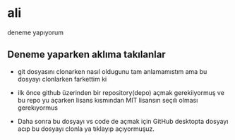 # ali
deneme yapıyorum


## Deneme yaparken aklıma takılanlar

* git dosyasını clonarken nasıl oldugunu tam anlamamıstım ama bu dosyayı clonlarken farkettim ki
* ilk önce github üzerinden bir repository(depo) açmak gerekiiyormuş ve bu repo yu açarken lisans kısmından MIT lisansın seçılı olması gerekıyormus

* Daha sonra bu dosyayı vs code de açmak için GitHub desktopta dosyayı acıp bu dosyayı clonla ya tıklayıp açıyormuşuz.




